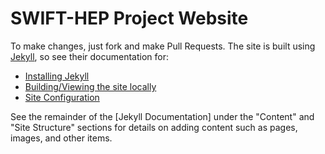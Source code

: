 # SWIFT-HEP Project Website

To make changes, just fork and make Pull Requests. The site is built using
[Jekyll](https://jekyllrb.com), so see their documentation for:

- [Installing Jekyll](https://jekyllrb.com/docs/installation/)
- [Building/Viewing the site locally](https://jekyllrb.com/docs/step-by-step/01-setup/#build)
- [Site Configuration](https://jekyllrb.com/docs/configuration/)

See the remainder of the [Jekyll Documentation] under the "Content" and
"Site Structure" sections for details on adding content such as pages,
images, and other items.
